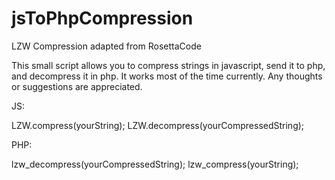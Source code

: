 jsToPhpCompression
==================

LZW Compression adapted from RosettaCode

This small script allows you to compress strings in javascript, send it to php, and decompress it in php.  It works most of the time currently.  Any thoughts or suggestions are appreciated.



JS:


LZW.compress(yourString);
LZW.decompress(yourCompressedString);


PHP:

lzw_decompress(yourCompressedString);
lzw_compress(yourString);

